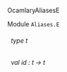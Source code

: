 OcamlaryAliasesE

 Module  `` Aliases.E `` 
<a id="type-t"></a>
###### &nbsp; type t



<a id="val-id"></a>
###### &nbsp; val id : t -> t

